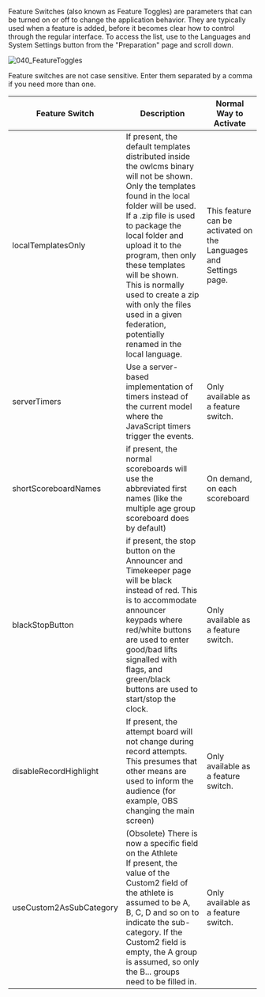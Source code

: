 Feature Switches (also known as Feature Toggles) are parameters that can be turned on or off to change the application behavior.  They are typically used when a feature is added, before it becomes clear how to control through the regular interface. To access the list, use to the Languages and System Settings button from the "Preparation" page and scroll down.

![040_FeatureToggles](img/SystemSettings/040_FeatureToggles.png)

Feature switches are not case sensitive.  Enter them separated by a comma if you need more than one.

| Feature Switch          | Description                                                  | Normal Way to Activate                                       |
| ----------------------- | ------------------------------------------------------------ | ------------------------------------------------------------ |
| localTemplatesOnly      | If present, the default templates distributed inside the owlcms binary will not be shown.  Only the templates found in the local folder will be used.  If a .zip file is used to package the local folder and upload it to the program, then only these templates will be shown.<br />This is normally used to create a zip with only the files used in a given federation, potentially renamed in the local language. | This feature can be activated on the Languages and Settings page. |
| serverTimers            | Use a server-based implementation of timers instead of the current model where the JavaScript timers trigger the events. | Only available as a feature switch.                          |
| shortScoreboardNames    | if present, the normal scoreboards will use the abbreviated first names (like the multiple age group scoreboard does by default) | On demand, on each scoreboard                                |
| blackStopButton         | if present, the stop button on the Announcer and Timekeeper page will be black instead of red.  This is to accommodate announcer keypads where red/white buttons are used to enter good/bad lifts signalled with flags, and green/black buttons are used to start/stop the clock. | Only available as a feature switch.                          |
| disableRecordHighlight  | If present, the attempt board will not change during record attempts.  This presumes that other means are used to inform the audience (for example, OBS changing the main screen) | Only available as a feature switch.                          |
| useCustom2AsSubCategory | (Obsolete) There is now a specific field on the Athlete<br />If present, the value of the Custom2 field of the athlete is assumed to be A, B, C, D and so on to indicate the sub-category.  If the Custom2 field is empty, the A group is assumed, so only the B... groups need to be filled in.<br /> | Only available as a feature switch.                          |